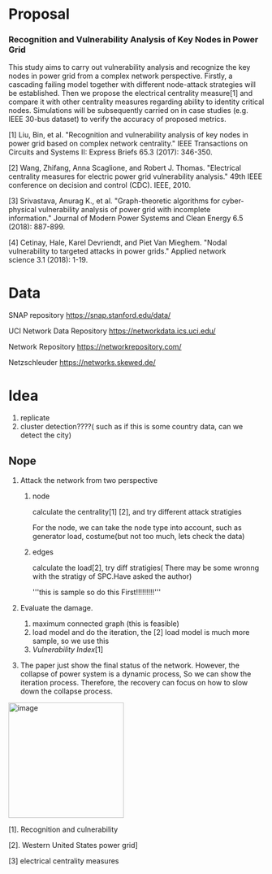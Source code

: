# Proposal

### Recognition and Vulnerability Analysis of Key Nodes in Power Grid

This study aims to carry out vulnerability analysis and recognize the key nodes in power grid from a complex network perspective. Firstly, a cascading failing model together with different node-attack strategies will be established. Then we propose the electrical centrality measure[1] and compare it with other centrality measures regarding ability to identity critical nodes. Simulations will be subsequently carried on in case studies (e.g. IEEE 30-bus dataset) to verify the accuracy of proposed metrics.

[1] Liu, Bin, et al. "Recognition and vulnerability analysis of key nodes in power grid based on complex network centrality." IEEE Transactions on Circuits and Systems II: Express Briefs 65.3 (2017): 346-350.

[2] Wang, Zhifang, Anna Scaglione, and Robert J. Thomas. "Electrical centrality measures for electric power grid vulnerability analysis." 49th IEEE conference on decision and control (CDC). IEEE, 2010.

[3] Srivastava, Anurag K., et al. "Graph-theoretic algorithms for cyber-physical vulnerability analysis of power grid with incomplete information." Journal of Modern Power Systems and Clean Energy 6.5 (2018): 887-899.

[4] Cetinay, Hale, Karel Devriendt, and Piet Van Mieghem. "Nodal vulnerability to targeted attacks in power grids." Applied network science 3.1 (2018): 1-19.

# Data

SNAP repository https://snap.stanford.edu/data/

UCI Network Data Repository https://networkdata.ics.uci.edu/

Network Repository https://networkrepository.com/

Netzschleuder https://networks.skewed.de/

# Idea

1. replicate 
2. cluster detection????( such as if this is some country data, can we detect the city)

























































































## Nope



1. Attack the network from two perspective

   1. node

      calculate the centrality[1] [2], and try different attack stratigies

      For the node, we can take the node type into account, such as generator load, costume(but not too much, lets check the data)

   2. edges

      calculate the load[2], try diff stratigies( There may be some wronng with the stratigy of SPC.Have asked the author)
      
      '''this is sample so do this First!!!!!!!!!'''
      
      

2. Evaluate the damage.

   1. maximum connected graph (this is feasible)
   2. load model and do the iteration, the [2] load model is much more sample, so we use this  
   3. *Vulnerability Index*[1]
3. The paper just show the final status of the network. However, the collapse of power system is a dynamic process, So we can show the iteration process.  Therefore, the recovery can focus on how to slow down the collapse process. 
<img width="227" alt="image" src="https://user-images.githubusercontent.com/48615762/206497566-cdd157db-e57b-4dd1-a0a9-3d24b0c3cb8c.png">


[1]. Recognition and culnerability

[2]. Western United States power grid]

[3] electrical centrality measures
